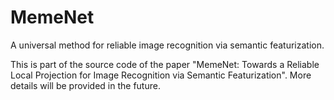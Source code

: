 # MemeNet
A universal method for reliable image recognition via semantic featurization.

This is part of the source code of the paper "MemeNet: Towards a Reliable Local Projection for Image Recognition via Semantic Featurization".
More details will be provided in the future.
